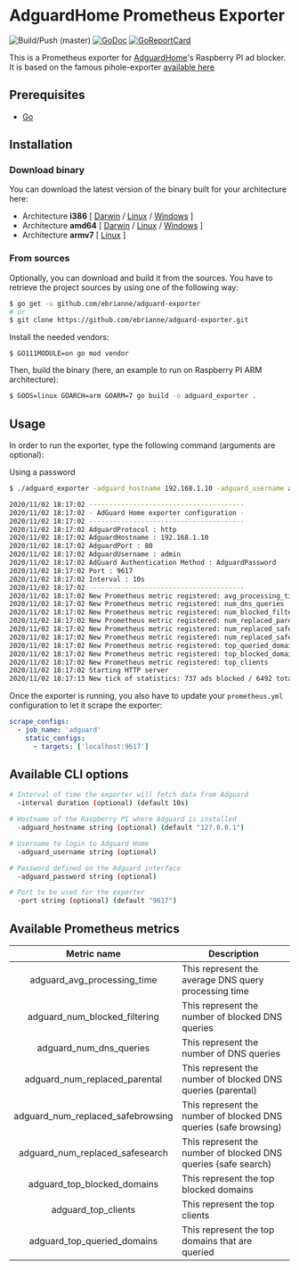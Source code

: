 # AdguardHome Prometheus Exporter

![Build/Push (master)](https://github.com/ebrianne/adguard-exporter/workflows/Build/Push%20(master)/badge.svg)
[![GoDoc](https://godoc.org/github.com/ebrianne/adguard-exporter?status.png)](https://godoc.org/github.com/ebrianne/adguard-exporter)
[![GoReportCard](https://goreportcard.com/badge/github.com/ebrianne/adguard-exporter)](https://goreportcard.com/report/github.com/ebrianne/adguard-exporter)

This is a Prometheus exporter for [AdguardHome](https://github.com/AdguardTeam/AdguardHome)'s Raspberry PI ad blocker.
It is based on the famous pihole-exporter [available here](https://github.com/eko/pihole-exporter/)

<!-- Grafana dashboard is [available here](https://grafana.com/dashboards/10176) on the Grafana dashboard website and also [here](https://raw.githubusercontent.com/ebrianne/adguard-exporter/master/grafana/dashboard.json) on the GitHub repository. -->

## Prerequisites

* [Go](https://golang.org/doc/)

## Installation

### Download binary

You can download the latest version of the binary built for your architecture here:

* Architecture **i386** [
    [Darwin](https://github.com/ebrianne/adguard-exporter/releases/latest/download/adguard_exporter-darwin-386) /
    [Linux](https://github.com/ebrianne/adguard-exporter/releases/latest/download/adguard_exporter-linux-386) /
    [Windows](https://github.com/ebrianne/adguard-exporter/releases/latest/download/adguard_exporter-windows-386.exe)
]
* Architecture **amd64** [
    [Darwin](https://github.com/ebrianne/adguard-exporter/releases/latest/download/adguard_exporter-darwin-amd64) /
    [Linux](https://github.com/ebrianne/adguard-exporter/releases/latest/download/adguard_exporter-linux-amd64) /
    [Windows](https://github.com/ebrianne/adguard-exporter/releases/latest/download/adguard_exporter-windows-amd64.exe)
]
* Architecture **armv7** [
    [Linux](https://github.com/ebrianne/adguard-exporter/releases/latest/download/adguard_exporter-linux-arm)
]

### From sources

Optionally, you can download and build it from the sources. You have to retrieve the project sources by using one of the following way:
```bash
$ go get -u github.com/ebrianne/adguard-exporter
# or
$ git clone https://github.com/ebrianne/adguard-exporter.git
```

Install the needed vendors:

```
$ GO111MODULE=on go mod vendor
```

Then, build the binary (here, an example to run on Raspberry PI ARM architecture):
```bash
$ GOOS=linux GOARCH=arm GOARM=7 go build -o adguard_exporter .
```

## Usage

In order to run the exporter, type the following command (arguments are optional):

Using a password

```bash
$ ./adguard_exporter -adguard_hostname 192.168.1.10 -adguard_username admin -adguard_password qwerty
```

```bash
2020/11/02 18:17:02 ---------------------------------------
2020/11/02 18:17:02 - AdGuard Home exporter configuration -
2020/11/02 18:17:02 ---------------------------------------
2020/11/02 18:17:02 AdguardProtocol : http
2020/11/02 18:17:02 AdguardHostname : 192.168.1.10
2020/11/02 18:17:02 AdguardPort : 80
2020/11/02 18:17:02 AdguardUsername : admin
2020/11/02 18:17:02 AdGuard Authentication Method : AdguardPassword
2020/11/02 18:17:02 Port : 9617
2020/11/02 18:17:02 Interval : 10s
2020/11/02 18:17:02 ---------------------------------------
2020/11/02 18:17:02 New Prometheus metric registered: avg_processing_time
2020/11/02 18:17:02 New Prometheus metric registered: num_dns_queries
2020/11/02 18:17:02 New Prometheus metric registered: num_blocked_filtering
2020/11/02 18:17:02 New Prometheus metric registered: num_replaced_parental
2020/11/02 18:17:02 New Prometheus metric registered: num_replaced_safebrowsing
2020/11/02 18:17:02 New Prometheus metric registered: num_replaced_safesearch
2020/11/02 18:17:02 New Prometheus metric registered: top_queried_domains
2020/11/02 18:17:02 New Prometheus metric registered: top_blocked_domains
2020/11/02 18:17:02 New Prometheus metric registered: top_clients
2020/11/02 18:17:02 Starting HTTP server
2020/11/02 18:17:13 New tick of statistics: 737 ads blocked / 6492 total DNS queries
```

Once the exporter is running, you also have to update your `prometheus.yml` configuration to let it scrape the exporter:

```yaml
scrape_configs:
  - job_name: 'adguard'
    static_configs:
      - targets: ['localhost:9617']
```

## Available CLI options
```bash
# Interval of time the exporter will fetch data from Adguard
  -interval duration (optional) (default 10s)

# Hostname of the Raspberry PI where Adguard is installed
  -adguard_hostname string (optional) (default "127.0.0.1")

# Username to login to Adguard Home
  -adguard_username string (optional)

# Password defined on the Adguard interface
  -adguard_password string (optional)

# Port to be used for the exporter
  -port string (optional) (default "9617")
```

## Available Prometheus metrics

| Metric name                       | Description                                                          |
|:---------------------------------:|----------------------------------------------------------------------|
| adguard_avg_processing_time       | This represent the average DNS query processing time                 |
| adguard_num_blocked_filtering     | This represent the number of blocked DNS queries                     |
| adguard_num_dns_queries           | This represent the number of DNS queries                             |
| adguard_num_replaced_parental     | This represent the number of blocked DNS queries (parental)          |
| adguard_num_replaced_safebrowsing | This represent the number of blocked DNS queries (safe browsing)     |
| adguard_num_replaced_safesearch   | This represent the number of blocked DNS queries (safe search)       |
| adguard_top_blocked_domains       | This represent the top blocked domains                               |
| adguard_top_clients               | This represent the top clients                                       |
| adguard_top_queried_domains       | This represent the top domains that are queried                      |
